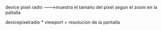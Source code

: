 device pixel radio --->muestra el tamaño del pixel segun el zoom en la paltalla

devicepixelradio * viewport = resolucion de la pantalla